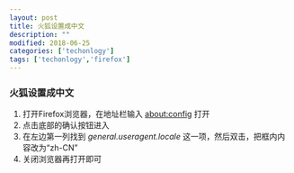 ```yaml
---
layout: post
title: 火狐设置成中文
description: ""
modified: 2018-06-25
categories: ['techonlogy']
tags: ['techonlogy','firefox']
---
```


### 火狐设置成中文

1. 打开Firefox浏览器，在地址栏输入 [about:config](about:config) 打开
2. 点击底部的确认按钮进入
3. 在左边第一列找到 *general.useragent.locale* 这一项，然后双击，把框内内容改为“zh-CN”
4. 关闭浏览器再打开即可